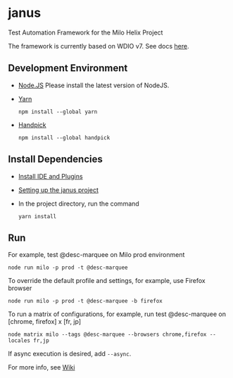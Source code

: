 # janus
Test Automation Framework for the Milo Helix Project

The framework is currently based on WDIO v7. See docs [here](https://webdriver.io/docs/api).

## Development Environment

* [Node.JS](https://nodejs.org/) Please install the latest version of NodeJS.
* [Yarn](https://classic.yarnpkg.com/en/docs/install/)

    ```npm install --global yarn```
* [Handpick](https://www.npmjs.com/package/handpick)

    ```npm install --global handpick```


## Install Dependencies

* [Install IDE and Plugins](https://milo.adobe.com/wiki/test-automation/development-setup)
* [Setting up the janus project](https://milo.adobe.com/wiki/test-automation/janus-project-setup)
* In the project directory, run the command

    ```yarn install```

## Run

For example, test @desc-marquee on Milo prod environment

```node run milo -p prod -t @desc-marquee```

To override the default profile and settings, for example, use Firefox browser

```node run milo -p prod -t @desc-marquee -b firefox```

To run a matrix of configurations, for example, run test @desc-marquee on \[chrome, firefox\] x \[fr, jp\]

```node matrix milo --tags @desc-marquee --browsers chrome,firefox --locales fr,jp```

If async execution is desired, add `--async`.

For more info, see [Wiki](https://milo.adobe.com/wiki/test-automation/test-automation-framework)
